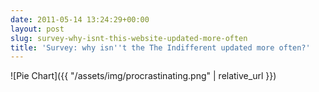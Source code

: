 ```yaml
---
date: 2011-05-14 13:24:29+00:00
layout: post
slug: survey-why-isnt-this-website-updated-more-often
title: 'Survey: why isn''t the The Indifferent updated more often?'
---
```


![Pie Chart]({{ "/assets/img/procrastinating.png" | relative_url }})
